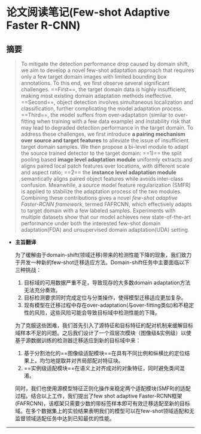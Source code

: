 # 论文阅读笔记(Few-shot Adaptive Faster R-CNN)

## 摘要

> To mitigate the detection performance drop caused by domain shift, we aim to develop a novel few-shot adaptation approach that requires only a few target domain images with limited bounding box annotations. To this end, we first observe several significant challenges. ==First==, the target domain data is highly insufficient, making most existing domain adaptation methods ineffective. ==Second==, object detection involves simultaneous localization and classification, further complicating the model adaptation process. ==Third==, the model suffers from over-adaptation (similar to over-fitting when training with a few data example) and instability risk that may lead to degraded detection performance in the target domain. To address these challenges, we first introduce **a pairing mechanism over source and target features** to alleviate the issue of insufficient target domain samples. We then propose a bi-level module to adapt the source trained detector to the target domain: ==1)== the split pooling based **image level adaptation module** uniformly extracts and aligns paired local patch features over locations, with different scale and aspect ratio; ==2== the **instance level adaptation module** semantically aligns paired object features while avoids inter-class confusion. Meanwhile, a source model feature regularization (SMFR) is applied to stabilize the adaptation process of the two modules. Combining these contributions gives a novel *few-shot adaptive Faster-RCNN framework*, termed FAFRCNN, which effectively adapts to target domain with a few labeled samples. Experiments with multiple datasets show that our model achieves new state-of-the-art performance under both the interested few-shot domain adaptation(FDA) and unsupervised domain adaptation(UDA) setting.

* **主旨翻译**

  为了缓解由于domain-shift(领域迁移)带来的检测性能下降的现象，我们致力于开发一种新的few-shot迁移适应方法。Domain-shift任务中主要面临以下三种挑战：

  1. 目标域的可用数据严重不足，导致现存的大多数domain adaptation方法无法充分奏效。
  2. 目标检测要求同时完成定位与分类操作，使得模型迁移适应更加复杂。
  3. 现有模型在迁移过程中存在over-adaptation(与over-fitting类似)和不稳定性的风险，这些风险可能会导致目标域中检测性能的下降。

  为了克服这些困难，我们首先引入了源特征和目标特征的配对机制来缓解目标域样本不足的问题。之后我们设计了一个双层次模块（图像级&实例级）以使基于源数据训练的检测器迁移适应到新的目标域中来：

  1. 基于分割池化的==图像级适配模块==在具有不同比例和纵横比的定位结果上，均匀地提取并对齐局部配对特征块。
  2. ==实例级适配模块==在语义上对齐成对的对象特征，同时避免类间混淆。

  同时，我们也使用源模型特征正则化操作来稳定两个适配模块(SMFR)的适配过程。结合以上工作，我们提出了few shot adaptive Faster-RCNN框架(FAFRCNN)，该框架只需要少数的带标签样本即可有效迁移适配至新的目标域。在多个数据集上的实验结果表明我们的模型可以在few-shot领域适配和无监督领域适配任务中达到已知最优的性能。



---



